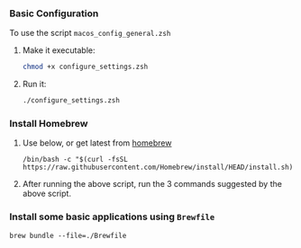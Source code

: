 ### Basic Configuration

To use the script `macos_config_general.zsh`

1. Make it executable:

   ```zsh
   chmod +x configure_settings.zsh
   ```

2. Run it:

   ```zsh
   ./configure_settings.zsh 
   ```



### Install Homebrew

1. Use below, or get latest from [homebrew](brew.sh) 

   ```shell
   /bin/bash -c "$(curl -fsSL https://raw.githubusercontent.com/Homebrew/install/HEAD/install.sh)"
   ```

2. After running the above script, run the 3 commands suggested by the above script.



### Install some basic applications using `Brewfile`

```shell
brew bundle --file=./Brewfile
```

